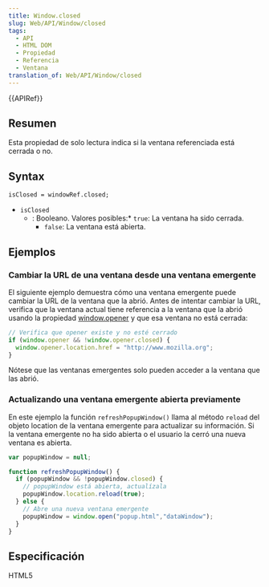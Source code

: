```yaml
---
title: Window.closed
slug: Web/API/Window/closed
tags:
  - API
  - HTML DOM
  - Propiedad
  - Referencia
  - Ventana
translation_of: Web/API/Window/closed
---
```

{{APIRef}}

## Resumen

Esta propiedad de solo lectura indica si la ventana referenciada está cerrada o no.

## Syntax

    isClosed = windowRef.closed;

- `isClosed`
  - : Booleano. Valores posibles:\* `true`: La ventana ha sido cerrada.
    - `false`: La ventana está abierta.

## Ejemplos

### Cambiar la URL de una ventana desde una ventana emergente

El siguiente ejemplo demuestra cómo una ventana emergente puede cambiar la URL de la ventana que la abrió. Antes de intentar cambiar la URL, verifica que la ventana actual tiene referencia a la ventana que la abrió usando la propiedad [window.opener](/es/docs/DOM/window.opener) y que esa ventana no está cerrada:

```js
// Verifica que opener existe y no esté cerrado
if (window.opener && !window.opener.closed) {
  window.opener.location.href = "http://www.mozilla.org";
}
```

Nótese que las ventanas emergentes solo pueden acceder a la ventana que las abrió.

### Actualizando una ventana emergente abierta previamente

En este ejemplo la función `refreshPopupWindow()` llama al método `reload` del objeto location de la ventana emergente para actualizar su información. Si la ventana emergente no ha sido abierta o el usuario la cerró una nueva ventana es abierta.

```js
var popupWindow = null;

function refreshPopupWindow() {
  if (popupWindow && !popupWindow.closed) {
    // popupWindow está abierta, actualízala
    popupWindow.location.reload(true);
  } else {
    // Abre una nueva ventana emergente
    popupWindow = window.open("popup.html","dataWindow");
  }
}
```

## Especificación

HTML5
